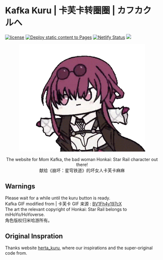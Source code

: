 ﻿# Kafka Kuru | 卡芙卡转圈圈 | カフカクルへ
[![license](https://img.shields.io/badge/license-CC_BY_NC_SA-74c853.svg)](https://github.com/MuGeminorum/kafka_kuru/blob/web/LICENSE)
[![Deploy static content to Pages](https://github.com/MuGeminorum/kafka_kuru/actions/workflows/deploy.yml/badge.svg?branch=main)](https://github.com/MuGeminorum/kafka_kuru/actions/workflows/deploy.yml)
[![Netlify Status](https://api.netlify.com/api/v1/badges/17ea8aa6-1f68-455f-a163-889528e4e900/deploy-status)](https://app.netlify.com/sites/kafka-kuru/deploys)
[![](https://img.shields.io/badge/bilibili-BV1es4y1C7Pm-fc8bab.svg)](https://www.bilibili.com/video/BV1es4y1C7Pm)

<div align="center"><a href="https://kafka-kuru.netlify.app"><img src="./img/kafkaa_github.gif" style="width:82%;"></a></div>

<p align="center">The website for Mom Kafka, the bad woman Honkai: Star Rail character out there!<br>献给《崩坏：星穹铁道》的坏女人卡芙卡麻麻</p>

## Warnings
Please wait for a while until the kuru button is ready.<br>
Kafka GIF modified from | 卡芙卡 GIF 来源 : [BV1Fh4y197cX](https://www.bilibili.com/video/BV1Fh4y197cX) <br>
The art the relevant copyright of Honkai: Star Rail belongs to miHoYo/HoYoverse.<br>
角色版权归米哈游所有。

## Original Inspration
Thanks website [herta_kuru](https://github.com/duiqt/herta_kuru), where our inspirations and the super-original code from.
